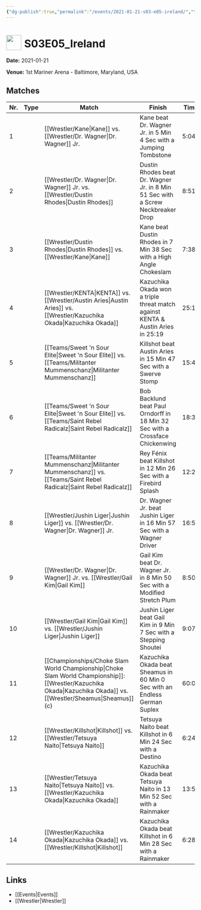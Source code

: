 ```yaml
---
{"dg-publish":true,"permalink":"/events/2021-01-21-s03-e05-ireland/","title":"S03E05_Ireland","noteIcon":"","created":"2025-09-01T21:42:43.374+02:00"}
---
```



# <img src="z_Images/ChokeSlam.png" width="40" style="vertical-align:bottom; margin-right:8px;">**S03E05_Ireland**

**Date:** 2021-01-21

**Venue:** 1st Mariner Arena - Baltimore, Maryland, USA

## Matches

| Nr. | Type | Match | Finish | Time | Rating | Score |
|-----|------|-------|--------|------|--------|-------|
| 1 |  | [[Wrestler/Kane\|Kane]] vs. [[Wrestler/Dr. Wagner\|Dr. Wagner]] Jr. | Kane beat Dr. Wagner Jr. in 5 Min 4 Sec with a Jumping Tombstone | 5:04 | ★★ | 62 |
| 2 |  | [[Wrestler/Dr. Wagner\|Dr. Wagner]] Jr. vs. [[Wrestler/Dustin Rhodes\|Dustin Rhodes]] | Dustin Rhodes beat Dr. Wagner Jr. in 8 Min 51 Sec with a Screw Neckbreaker Drop | 8:51 | ★★★1/2 | 79 |
| 3 |  | [[Wrestler/Dustin Rhodes\|Dustin Rhodes]] vs. [[Wrestler/Kane\|Kane]] | Kane beat Dustin Rhodes in 7 Min 38 Sec with a High Angle Chokeslam | 7:38 | ★★★1/2 | 77 |
| 4 |  | [[Wrestler/KENTA\|KENTA]] vs. [[Wrestler/Austin Aries\|Austin Aries]] vs. [[Wrestler/Kazuchika Okada\|Kazuchika Okada]] | Kazuchika Okada won a triple threat match against KENTA & Austin Aries in  25:19 | 25:19 | ★★★★★ | 101 |
| 5 |  | [[Teams/Sweet 'n Sour Elite\|Sweet 'n Sour Elite]] vs. [[Teams/Militanter Mummenschanz\|Militanter Mummenschanz]] | Killshot   beat Austin Aries in 15 Min 47 Sec with a Swerve Stomp | 15:47 | ★★★★ | 86 |
| 6 |  | [[Teams/Sweet 'n Sour Elite\|Sweet 'n Sour Elite]] vs. [[Teams/Saint Rebel Radicalz\|Saint Rebel Radicalz]] | Bob Backlund beat Paul Orndorff in 18 Min 32 Sec with a Crossface Chickenwing | 18:32 | ★★★★1/4 | 91 |
| 7 |  | [[Teams/Militanter Mummenschanz\|Militanter Mummenschanz]] vs. [[Teams/Saint Rebel Radicalz\|Saint Rebel Radicalz]] | Rey Fénix beat Killshot   in 12 Min 26 Sec with a Firebird Splash | 12:26 | ★★★★ | 87 |
| 8 |  | [[Wrestler/Jushin Liger\|Jushin Liger]] vs. [[Wrestler/Dr. Wagner\|Dr. Wagner]] Jr. | Dr. Wagner Jr. beat Jushin Liger in 16 Min 57 Sec with a Wagner Driver | 16:57 | ★★★★3/4 | 98 |
| 9 |  | [[Wrestler/Dr. Wagner\|Dr. Wagner]] Jr. vs. [[Wrestler/Gail Kim\|Gail Kim]] | Gail Kim beat Dr. Wagner Jr. in 8 Min 50 Sec with a Modified Stretch Plum | 8:50 | ★★★ | 70 |
| 10 |  | [[Wrestler/Gail Kim\|Gail Kim]] vs. [[Wrestler/Jushin Liger\|Jushin Liger]] | Jushin Liger beat Gail Kim in 9 Min 7 Sec with a Stepping Shoutei | 9:07 | ★★★★ | 85 |
| 11 |  | [[Championships/Choke Slam World Championship\|Choke Slam World Championship]]: [[Wrestler/Kazuchika Okada\|Kazuchika Okada]] vs. [[Wrestler/Sheamus\|Sheamus]] (c) | Kazuchika Okada beat Sheamus  in 60 Min 0 Sec with an Endless German Suplex | 60:00 | ★★★★★ | 100 |
| 12 |  | [[Wrestler/Killshot\|Killshot]]   vs. [[Wrestler/Tetsuya Naito\|Tetsuya Naito]] | Tetsuya Naito beat Killshot   in 6 Min 24 Sec with a Destino | 6:24 | ★★ | 60 |
| 13 |  | [[Wrestler/Tetsuya Naito\|Tetsuya Naito]] vs. [[Wrestler/Kazuchika Okada\|Kazuchika Okada]] | Kazuchika Okada beat Tetsuya Naito in 13 Min 52 Sec with a Rainmaker | 13:52 | ★★★★ | 84 |
| 14 |  | [[Wrestler/Kazuchika Okada\|Kazuchika Okada]] vs. [[Wrestler/Killshot\|Killshot]]   | Kazuchika Okada beat Killshot   in 6 Min 28 Sec with a Rainmaker | 6:28 | ★★1/2 | 65 |

## Links
- [[Events\|Events]]
- [[Wrestler\|Wrestler]]
